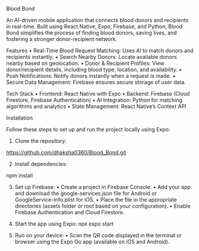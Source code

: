 Blood Bond

An AI-driven mobile application that connects blood donors and recipients in real-time. Built using React Native, Expo, Firebase, and Python, Blood Bond simplifies the process of finding blood donors, saving lives, and fostering a stronger donor-recipient network.

Features
•	Real-Time Blood Request Matching: Uses AI to match donors and recipients instantly.
•	Search Nearby Donors: Locate available donors nearby based on geolocation.
•	Donor & Recipient Profiles: View donor/recipient details, including blood type, location, and availability.
•	Push Notifications: Notify donors instantly when a request is made.
•	Secure Data Management: Firebase ensures secure storage of user data.

Tech Stack
•	Frontend: React Native with Expo
•	Backend: Firebase (Cloud Firestore, Firebase Authentication)
•	AI Integration: Python for matching algorithms and analytics
•	State Management: React Native’s Context API

Installation

Follow these steps to set up and run the project locally using Expo:
1. Clone the repository:

https://github.com/dhaksha0360/Blood_Bond.git

2. Install dependencies:

npm install  

3. Set up Firebase:
•	Create a project in Firebase Console.
•	Add your app and download the google-services.json file for Android or GoogleService-Info.plist for iOS.
•	Place the file in the appropriate directories (assets folder or root based on your configuration).
•	Enable Firebase Authentication and Cloud Firestore.

4. Start the app using Expo:
   npx expo start

5. Run on your device:
•	Scan the QR code displayed in the terminal or browser using the Expo Go app (available on iOS and Android).
